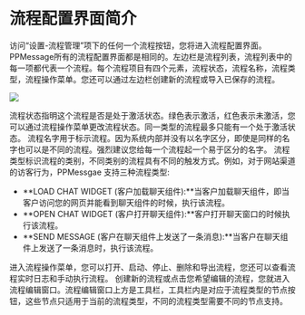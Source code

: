 # 流程配置界面简介
访问“设置-流程管理”项下的任何一个流程按钮，您将进入流程配置界面。PPMessage所有的流程配置界面都是相同的。左边栏是流程列表，流程列表中的每一项都代表一个流程。每个流程项目有四个元素，流程状态，流程名称，流程类型，流程操作菜单。您还可以通过左边栏创建新的流程或导入已保存的流程。

![](https://upload-images.jianshu.io/upload_images/12406336-f0786eef4726f336.png?imageMogr2/auto-orient/strip%7CimageView2/2/w/1240)

流程状态指明这个流程是否是处于激活状态。绿色表示激活，红色表示未激活，您可以通过流程操作菜单更改流程状态。同一类型的流程最多只能有一个处于激活状态。
流程名字用于标示流程。因为系统内部并没有以名字区分，即使是同样的名字也可以是不同的流程。强烈建议您给每一个流程起一个易于区分的名字。
流程类型标识流程的类别，不同类别的流程具有不同的触发方式。例如，对于网站渠道的访客行为，PPMessgae 支持三种流程类型:

- **LOAD CHAT WIDGET (客户加载聊天组件):**当客户加载聊天组件，即当客户访问您的网页并能看到聊天组件的时候，执行该流程。
- **OPEN CHAT WIDGET (客户打开聊天组件):**客户打开聊天窗口的时候执行该流程。
- **SEND MESSAGE (客户在聊天组件上发送了一条消息):**当客户在聊天组件上发送了一条消息时，执行该流程。

进入流程操作菜单，您可以打开、启动、停止、删除和导出流程，您还可以查看流程实时日志和手动执行流程。
创建新的流程或点击您希望编辑的流程，您就进入流程编辑窗口。流程编辑窗口上方是工具栏，工具栏内是对应于流程类型的节点按钮，这些节点只适用于当前的流程类型，不同的流程类型需要不同的节点支持。
